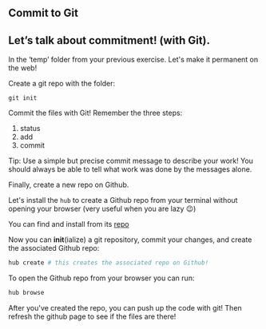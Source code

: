 ## Commit to Git

## Let’s talk about commitment! (with Git).

In the ‘temp’ folder from your previous exercise. Let's make it permanent on the web!

Create a git repo with the folder:

`git init`

Commit the files with Git! Remember the three steps:

1. status
2. add
3. commit

Tip: Use a simple but precise commit message to describe your work! You should always be able to tell what work was done by the messages alone.

Finally, create a new repo on Github.

Let's install the `hub` to create a Github repo from your terminal without opening your browser (very useful when you are lazy 😉)

You can find and install from its [repo](https://github.com/github/hub/releases)

Now you can **init**(ialize) a git repository, commit your changes, and create the associated Github repo:

```bash
hub create # this creates the associated repo on Github!
```

To open the Github repo from your browser you can run:

```bash
hub browse
```

After you've created the repo, you can push up the code with git! Then refresh the github page to see if the files are there!

